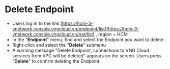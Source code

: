 # Delete Endpoint

* Users log in to the link [https://hcm-3-vnetwork.console.vngcloud.vn/endpoint/list](https://hcm-3-vnetwork.console.vngcloud.vn/nat/list) , region = HCM
* In the "**Endpoint**" menu, find and select the Endpoint you want to delete.
* Right-click and select the "**Delete**" submenu
* A warning message "Delete Endpoint, connections to VNG Cloud services from VPC will be deleted" appears on the screen. Users press "**Delete**" to confirm deleting the Endpoint.
